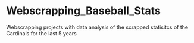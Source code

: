 # Webscrapping_Baseball_Stats
Webscrapping projects with data analysis of the scrapped statisitcs of the Cardinals for the last 5 years
